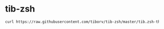 # tib-zsh

```sh
curl https://raw.githubusercontent.com/tiborv/tib-zsh/master/tib.zsh-theme > ~/.oh-my-zsh/custom/themes/tib.zsh-theme
```
